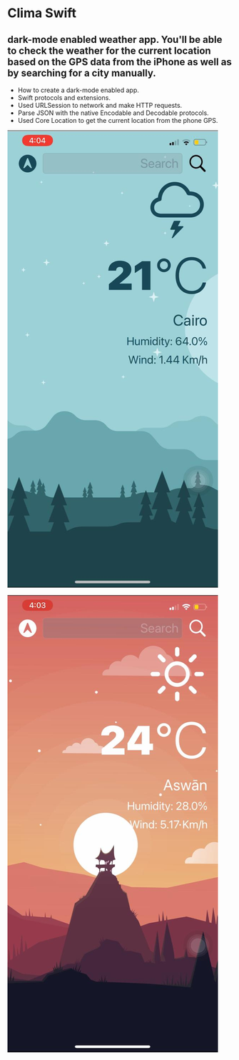 
#  Clima Swift



## dark-mode enabled weather app. You'll be able to check the weather for the current location based on the GPS data from the iPhone as well as by searching for a city manually. 


* How to create a dark-mode enabled app.
* Swift protocols and extensions. 
* Used URLSession to network and make HTTP requests.
* Parse JSON with the native Encodable and Decodable protocols. 
* Used Core Location to get the current location from the phone GPS. 

![Clima](Documentation/Clima1.jpeg)

![Clima](Documentation/Clima2.jpeg)
